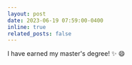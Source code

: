 ```yaml
---
layout: post
date: 2023-06-19 07:59:00-0400
inline: true
related_posts: false
---
```


I have earned my master's degree! :sparkles: :smile:
